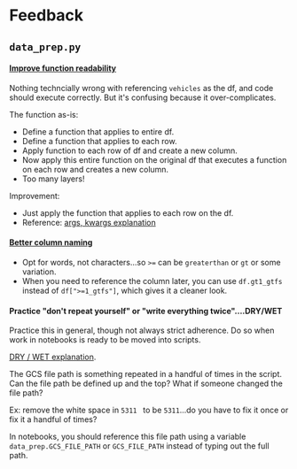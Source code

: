 # Feedback

## `data_prep.py`

#### [Improve function readability](https://github.com/cal-itp/data-analyses/blob/_5311/5311/data_prep.py#L65-L82)

Nothing techncially wrong with referencing `vehicles` as the df, and code should execute correctly. But it's confusing because it over-complicates.

The function as-is: 
* Define a function that applies to entire df.
* Define a function that applies to each row.
* Apply function to each row of df and create a new column.
* Now apply this entire function on the original df that executes a function on each row and creates a new column.
* Too many layers!

Improvement:
* Just apply the function that applies to each row on the df.
* Reference: [args, kwargs explanation](https://able.bio/rhett/python-functions-and-best-practices--78aclaa)


#### [Better column naming](https://github.com/cal-itp/data-analyses/blob/_5311/5311/data_prep.py#L91-L94)

* Opt for words, not characters...so `>=` can be `greaterthan` or `gt` or some variation. 
* When you need to reference the column later, you can use `df.gt1_gtfs` instead of `df[">=1_gtfs"]`, which gives it a cleaner look.

#### Practice "don't repeat yourself" or "write everything twice"....DRY/WET

Practice this in general, though not always strict adherence. Do so when work in notebooks is ready to be moved into scripts.

[DRY / WET explanation](https://dev.to/wuz/stop-trying-to-be-so-dry-instead-write-everything-twice-wet-5g33). 

The GCS file path is something repeated in a handful of times in the script. Can the file path be defined up and the top? What if someone changed the file path? 

Ex: remove the white space in `5311 ` to be `5311`...do you have to fix it once or fix it a handful of times? 

In notebooks, you should reference this file path using a variable `data_prep.GCS_FILE_PATH` or `GCS_FILE_PATH` instead of typing out the full path.